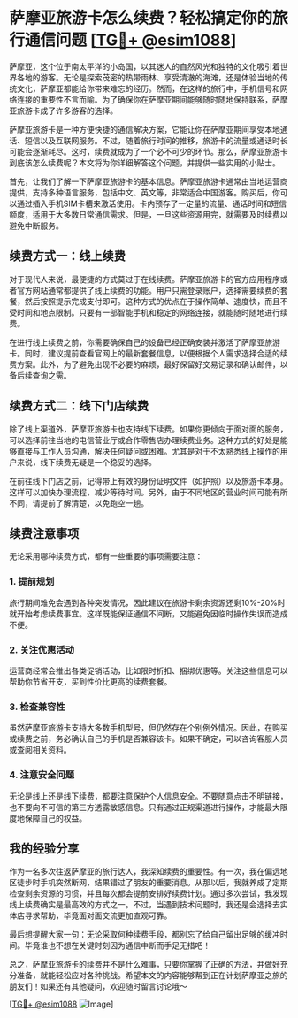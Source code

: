 # 萨摩亚旅游卡怎么续费？轻松搞定你的旅行通信问题 [[TG💪+ @esim1088](https://t.me/s/esim1088)]

萨摩亚，这个位于南太平洋的小岛国，以其迷人的自然风光和独特的文化吸引着世界各地的游客。无论是探索茂密的热带雨林、享受清澈的海滩，还是体验当地的传统文化，萨摩亚都能给你带来难忘的经历。然而，在这样的旅行中，手机信号和网络连接的重要性不言而喻。为了确保你在萨摩亚期间能够随时随地保持联系，萨摩亚旅游卡成了许多游客的选择。

萨摩亚旅游卡是一种方便快捷的通信解决方案，它能让你在萨摩亚期间享受本地通话、短信以及互联网服务。不过，随着旅行时间的推移，旅游卡的流量或通话时长可能会逐渐耗尽。这时，续费就成为了一个必不可少的环节。那么，萨摩亚旅游卡到底该怎么续费呢？本文将为你详细解答这个问题，并提供一些实用的小贴士。

首先，让我们了解一下萨摩亚旅游卡的基本信息。萨摩亚旅游卡通常由当地运营商提供，支持多种语言服务，包括中文、英文等，非常适合中国游客。购买后，你可以通过插入手机SIM卡槽来激活使用。卡内预存了一定量的流量、通话时间和短信额度，适用于大多数日常通信需求。但是，一旦这些资源用完，就需要及时续费以避免中断服务。

## 续费方式一：线上续费

对于现代人来说，最便捷的方式莫过于在线续费。萨摩亚旅游卡的官方应用程序或者官方网站通常都提供了线上续费的功能。用户只需登录账户，选择需要续费的套餐，然后按照提示完成支付即可。这种方式的优点在于操作简单、速度快，而且不受时间和地点限制。只要有一部智能手机和稳定的网络连接，就能随时随地进行续费。

在进行线上续费之前，你需要确保自己的设备已经正确安装并激活了萨摩亚旅游卡。同时，建议提前查看官网上的最新套餐信息，以便根据个人需求选择合适的续费方案。此外，为了避免出现不必要的麻烦，最好保留好交易记录和确认邮件，以备后续查询之需。

## 续费方式二：线下门店续费

除了线上渠道外，萨摩亚旅游卡也支持线下续费。如果你更倾向于面对面的服务，可以选择前往当地的电信营业厅或合作零售店办理续费业务。这种方式的好处是能够直接与工作人员沟通，解决任何疑问或困难。尤其是对于不太熟悉线上操作的用户来说，线下续费无疑是一个稳妥的选择。

在前往线下门店之前，记得带上有效的身份证明文件（如护照）以及旅游卡本身。这样可以加快办理流程，减少等待时间。另外，由于不同地区的营业时间可能有所不同，请提前了解清楚，以免跑空一趟。

## 续费注意事项

无论采用哪种续费方式，都有一些重要的事项需要注意：

### 1. 提前规划
旅行期间难免会遇到各种突发情况，因此建议在旅游卡剩余资源还剩10%-20%时就开始考虑续费事宜。这样既能保证通信不间断，又能避免因临时操作失误而造成不便。

### 2. 关注优惠活动
运营商经常会推出各类促销活动，比如限时折扣、捆绑优惠等。关注这些信息可以帮助你节省开支，买到性价比更高的续费套餐。

### 3. 检查兼容性
虽然萨摩亚旅游卡支持大多数手机型号，但仍然存在个别例外情况。因此，在购买或续费之前，务必确认自己的手机是否兼容该卡。如果不确定，可以咨询客服人员或查阅相关资料。

### 4. 注意安全问题
无论是线上还是线下续费，都要注意保护个人信息安全。不要随意点击不明链接，也不要向不可信的第三方透露敏感信息。只有通过正规渠道进行操作，才能最大限度地保障自己的权益。

## 我的经验分享

作为一名多次往返萨摩亚的旅行达人，我深知续费的重要性。有一次，我在偏远地区徒步时手机突然断网，结果错过了朋友的重要消息。从那以后，我就养成了定期检查剩余资源的习惯，并且每次都会提前安排好续费计划。通过多次尝试，我发现线上续费确实是最高效的方式之一。不过，当遇到技术问题时，我还是会选择去实体店寻求帮助，毕竟面对面交流更加直观可靠。

最后想提醒大家一句：无论采取何种续费手段，都别忘了给自己留出足够的缓冲时间。毕竟谁也不想在关键时刻因为通信中断而手足无措吧！

总之，萨摩亚旅游卡的续费并不是什么难事，只要你掌握了正确的方法，并做好充分准备，就能轻松应对各种挑战。希望本文的内容能够帮到正在计划萨摩亚之旅的朋友们！如果还有其他疑问，欢迎随时留言讨论哦～

[[TG💪+ @esim1088](https://t.me/s/esim1088) ![Image](https://i.postimg.cc/4NQfJmqS/Snipaste-2025-05-13-00-14-12.png)]